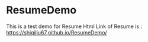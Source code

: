 # ResumeDemo
This is a test demo for Resume Html
Link of Resume is : https://shiqiliu67.github.io/ResumeDemo/
